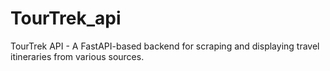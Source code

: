 # TourTrek_api
TourTrek API - A FastAPI-based backend for scraping and displaying travel itineraries from various sources.
